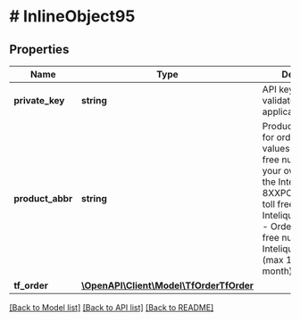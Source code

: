 # # InlineObject95

## Properties

Name | Type | Description | Notes
------------ | ------------- | ------------- | -------------
**private_key** | **string** | API key required to validate your application |
**product_abbr** | **string** | Product abbreviation for order. Accepted values 8XX - Load free numbers on your own Resporg to the Inteliquent CIC. 8XXPORTIN - Port toll free numbers to Inteliquent.8XXAVAIL - Order available toll free numbers from Inteliquent inventory (max 100 per month) |
**tf_order** | [**\OpenAPI\Client\Model\TfOrderTfOrder**](TfOrderTfOrder.md) |  |

[[Back to Model list]](../../README.md#models) [[Back to API list]](../../README.md#endpoints) [[Back to README]](../../README.md)
